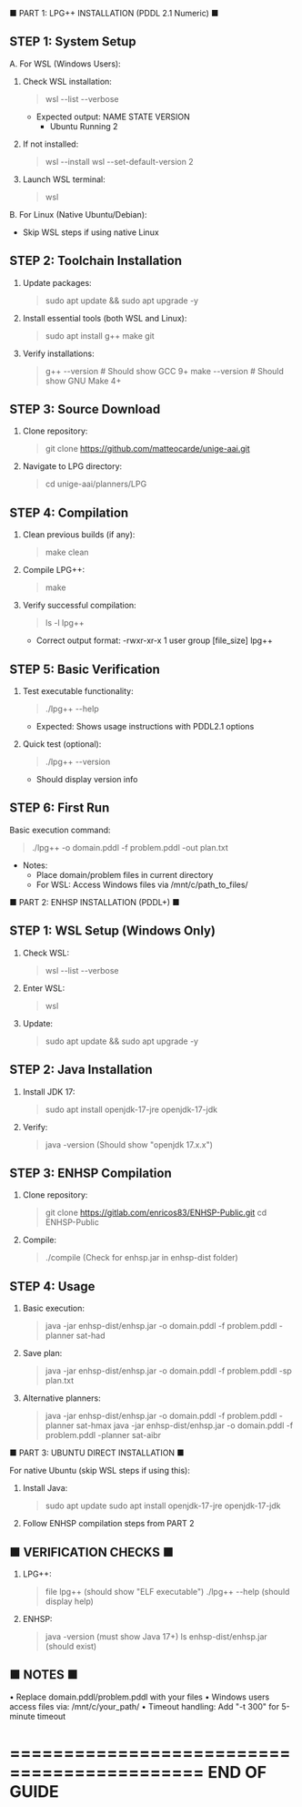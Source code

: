 ■ PART 1: LPG++ INSTALLATION (PDDL 2.1 Numeric) ■

STEP 1: System Setup
---------------------
A. For WSL (Windows Users):
   1. Check WSL installation:
      > wsl --list --verbose
      * Expected output:
        NAME      STATE           VERSION
        * Ubuntu    Running         2

   2. If not installed:
      > wsl --install
      > wsl --set-default-version 2

   3. Launch WSL terminal:
      > wsl

B. For Linux (Native Ubuntu/Debian):
   * Skip WSL steps if using native Linux

STEP 2: Toolchain Installation
------------------------------
1. Update packages:
   > sudo apt update && sudo apt upgrade -y

2. Install essential tools (both WSL and Linux):
   > sudo apt install g++ make git

3. Verify installations:
   > g++ --version  # Should show GCC 9+
   > make --version # Should show GNU Make 4+

STEP 3: Source Download
-----------------------
1. Clone repository:
   > git clone https://github.com/matteocarde/unige-aai.git

2. Navigate to LPG directory:
   > cd unige-aai/planners/LPG

STEP 4: Compilation
-------------------
1. Clean previous builds (if any):
   > make clean

2. Compile LPG++:
   > make

3. Verify successful compilation:
   > ls -l lpg++
   * Correct output format:
     -rwxr-xr-x 1 user group [file_size] lpg++

STEP 5: Basic Verification
-------------------------
1. Test executable functionality:
   > ./lpg++ --help
   * Expected: Shows usage instructions with PDDL2.1 options

2. Quick test (optional):
   > ./lpg++ --version
   * Should display version info

STEP 6: First Run
-----------------
Basic execution command:
> ./lpg++ -o domain.pddl -f problem.pddl -out plan.txt

* Notes:
  - Place domain/problem files in current directory
  - For WSL: Access Windows files via /mnt/c/path_to_files/


■ PART 2: ENHSP INSTALLATION (PDDL+) ■

STEP 1: WSL Setup (Windows Only)
--------------------------------
1. Check WSL:
   > wsl --list --verbose
2. Enter WSL:
   > wsl
3. Update:
   > sudo apt update && sudo apt upgrade -y

STEP 2: Java Installation
-------------------------
1. Install JDK 17:
   > sudo apt install openjdk-17-jre openjdk-17-jdk
2. Verify:
   > java -version
   (Should show "openjdk 17.x.x")

STEP 3: ENHSP Compilation
-------------------------
1. Clone repository:
   > git clone https://gitlab.com/enricos83/ENHSP-Public.git
   > cd ENHSP-Public
2. Compile:
   > ./compile
   (Check for enhsp.jar in enhsp-dist folder)

STEP 4: Usage
-------------
1. Basic execution:
   > java -jar enhsp-dist/enhsp.jar -o domain.pddl -f problem.pddl -planner sat-had

2. Save plan:
   > java -jar enhsp-dist/enhsp.jar -o domain.pddl -f problem.pddl -sp plan.txt

3. Alternative planners:
   > java -jar enhsp-dist/enhsp.jar -o domain.pddl -f problem.pddl -planner sat-hmax
   > java -jar enhsp-dist/enhsp.jar -o domain.pddl -f problem.pddl -planner sat-aibr


■ PART 3: UBUNTU DIRECT INSTALLATION ■

For native Ubuntu (skip WSL steps if using this):

1. Install Java:
   > sudo apt update
   > sudo apt install openjdk-17-jre openjdk-17-jdk

2. Follow ENHSP compilation steps from PART 2


■ VERIFICATION CHECKS ■
-----------------------
1. LPG++:
   > file lpg++ (should show "ELF executable")
   > ./lpg++ --help (should display help)

2. ENHSP:
   > java -version (must show Java 17+)
   > ls enhsp-dist/enhsp.jar (should exist)


■ NOTES ■
---------
• Replace domain.pddl/problem.pddl with your files
• Windows users access files via: /mnt/c/your_path/
• Timeout handling: Add "-t 300" for 5-minute timeout

============================================
END OF GUIDE
============================================